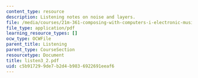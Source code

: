 ```yaml
---
content_type: resource
description: Listening notes on noise and layers.
file: /media/courses/21m-361-composing-with-computers-i-electronic-music-composition-spring-2008/c5b917299de7b2d4b9836922691eeaf6_listen3_2.pdf
file_type: application/pdf
learning_resource_types: []
ocw_type: OCWFile
parent_title: Listening
parent_type: CourseSection
resourcetype: Document
title: listen3_2.pdf
uid: c5b91729-9de7-b2d4-b983-6922691eeaf6
---
```

